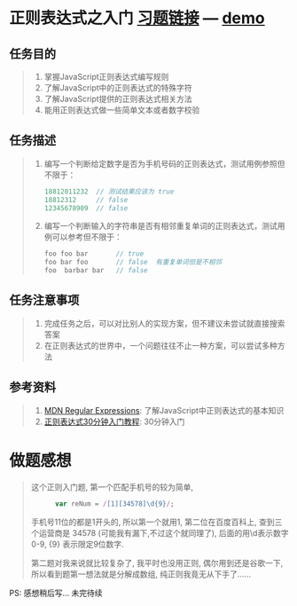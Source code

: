 # 正则表达式之入门  [习题链接](http://ife.baidu.com/course/detail/id/29?t=1488452315304)  —  [demo](http://zhinian.info/ife/nuomi/level1/zhengze/index.html) 

## 任务目的

> 1. 掌握JavaScript正则表达式编写规则
> 2. 了解JavaScript中的正则表达式的特殊字符
> 3. 了解JavaScript提供的正则表达式相关方法
> 4. 能用正则表达式做一些简单文本或者数字校验

## 任务描述 

> 1. 编写一个判断给定数字是否为手机号码的正则表达式，测试用例参照但不限于：
>
>    ```JavaScript
>    18812011232  // 测试结果应该为 true
>    18812312     // false
>    12345678909  // false
>    ```
>
> 2. 编写一个判断输入的字符串是否有相邻重复单词的正则表达式，测试用例可以参考但不限于：
>
>    ```JavaScript
>    foo foo bar       // true
>    foo bar foo       // false  有重复单词但是不相邻
>    foo  barbar bar   // false
>    ```

## 任务注意事项

> 1. 完成任务之后，可以对比别人的实现方案，但不建议未尝试就直接搜索答案
> 2. 在正则表达式的世界中，一个问题往往不止一种方案，可以尝试多种方法

## 参考资料

> 1. [MDN Regular Expressions](https://developer.mozilla.org/en-US/docs/Web/JavaScript/Guide/Regular_Expressions): 了解JavaScript中正则表达式的基本知识
> 2. [正则表达式30分钟入门教程](http://deerchao.net/tutorials/regex/regex-1.htm): 30分钟入门



# 做题感想

> 这个正则入门题,  第一个匹配手机号的较为简单, 
>
> ```JavaScript
> 		var reNum = /[1][34578]\d{9}/;
> ```
>
> 手机号11位的都是1开头的, 所以第一个就用1,  第二位在百度百科上,  查到三个运营商是 34578 (可能我有漏下,不过这个就同理了), 后面的用\d表示数字0-9, {9} 表示限定9位数字.
>
> 
>
> 第二题对我来说就比较复杂了,  我平时也没用正则, 偶尔用到还是谷歌一下, 所以看到题第一想法就是分解成数组,  纯正则我竟无从下手了......

PS: 感想稍后写…  未完待续